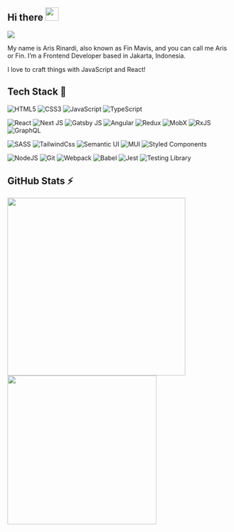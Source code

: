 ## Hi there <img src="https://raw.githubusercontent.com/MartinHeinz/MartinHeinz/master/wave.gif" width="30px">

[![](https://img.shields.io/badge/-Aris%20Rinardi-%230A66C2?style=flat-square&logo=linkedin&logoColor=ffffff)](https://www.linkedin.com/in/aris-rinardi/)

My name is Aris Rinardi, also known as Fin Mavis, and you can call me Aris or Fin. I’m a Frontend Developer based in Jakarta, Indonesia. 

I love to craft things with JavaScript and React!

## Tech Stack 👀

![HTML5](https://img.shields.io/badge/-HTML5-%23E44D27?style=for-the-badge&logo=html5&logoColor=ffffff)
![CSS3](https://img.shields.io/badge/-CSS3-%231572B6?style=for-the-badge&logo=css3)
![JavaScript](https://img.shields.io/badge/-JavaScript-%23F7DF1C?style=for-the-badge&logo=javascript&logoColor=000000&labelColor=%23F7DF1C&color=%23FFCE5A)
![TypeScript](https://img.shields.io/badge/-TypeScript-007ACC?style=for-the-badge&logo=typescript&logoColor=white)

![React](https://img.shields.io/badge/-React-%23282C34?style=for-the-badge&logo=react)
![Next JS](https://img.shields.io/badge/NextJS-black?style=for-the-badge&logo=next.js&logoColor=white)
![Gatsby JS](https://img.shields.io/badge/-GatsbyJS-%23663399?style=for-the-badge&logo=gatsby)
![Angular](https://img.shields.io/badge/-Angular-%23DD0031?style=for-the-badge&logo=angular)
![Redux](https://img.shields.io/badge/-Redux-%23764ABC?style=for-the-badge&logo=redux)
![MobX](https://img.shields.io/badge/-Mobx-%23282C34?style=for-the-badge&logo=mobx)
![RxJS](https://img.shields.io/badge/rxjs-%23B7178C.svg?style=for-the-badge&logo=reactivex&logoColor=white)
![GraphQL](https://img.shields.io/badge/-GraphQL-E10098?style=for-the-badge&logo=graphql&logoColor=white)

![SASS](https://img.shields.io/badge/-Sass-%232C3A42?style=for-the-badge&logo=Sass)
![TailwindCss](https://img.shields.io/badge/-TailwindCss-%231a202c?style=for-the-badge&logo=tailwind-css)
![Semantic UI](https://img.shields.io/badge/Semantic%20UI-%2335BDB2.svg?style=for-the-badge&logo=SemanticUIReact&logoColor=white)
![MUI](https://img.shields.io/badge/MUI-%23007FFF.svg?style=for-the-badge&logo=mui&logoColor=white)
![Styled Components](https://img.shields.io/badge/styled--components-DB7093?style=for-the-badge&logo=styled-components&logoColor=white)

![NodeJS](https://img.shields.io/badge/-nodeJS-black?style=for-the-badge&logo=node.js)
![Git](https://img.shields.io/badge/-Git-%23F05032?style=for-the-badge&logo=git&logoColor=%23ffffff)
![Webpack](https://img.shields.io/badge/-Webpack-%232C3A42?style=for-the-badge&logo=webpack)
![Babel](https://img.shields.io/badge/-Babel-black?style=for-the-badge&logo=babel)
![Jest](https://img.shields.io/badge/-Jest-%23C21325?style=for-the-badge&logo=jest)
![Testing Library](https://img.shields.io/badge/-testing%20library-%232C3A42?style=for-the-badge&logo=testing%20library)


## GitHub Stats ⚡

<img width=400 align="left" src="https://github-readme-stats.vercel.app/api?username=finmavis&show_icons=true&count_private=true&theme=dracula" />

<img width=335 src="https://github-readme-stats.vercel.app/api/top-langs/?username=finmavis&layout=compact&count_private=true&theme=dracula" /> 